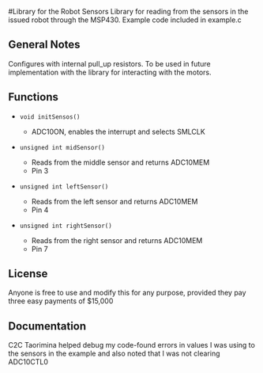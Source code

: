 #Library for the Robot Sensors
Library for reading from the sensors in the issued robot through the MSP430.
Example code included in example.c

## General Notes
Configures with internal pull_up resistors. To be used in future implementation with the library
for interacting with the motors.

## Functions

- `void initSensos()`
    - ADC10ON, enables the interrupt and selects SMLCLK

- `unsigned int midSensor()`
    - Reads from the middle sensor and returns ADC10MEM
    - Pin 3

- `unsigned int leftSensor()`
    - Reads from the left sensor and returns ADC10MEM
    - Pin 4

- `unsigned int rightSensor()`
    - Reads from the right sensor and returns ADC10MEM
    - Pin 7
   
## License
Anyone is free to use and modify this for any purpose, provided they pay three easy payments of $15,000

## Documentation
C2C Taorimina helped debug my code-found errors in values I was using to the sensors in the example and also noted that I was not clearing ADC10CTL0


